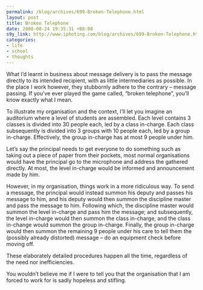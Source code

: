 ```yaml
--- 
permalink: /blog/archives/699-Broken-Telephone.html
layout: post
title: Broken Telephone
date: 2008-08-24 19:35:31 +08:00
s9y_link: http://www.iphoting.com/blog/archives/699-Broken-Telephone.html
categories: 
- life
- school
- thoughts
---
```

<p class="whiteline"><p>What I&#8217;d learnt in business about message delivery is to pass the message directly to its intended recipient, with as little intermediaries as possible. In the place I work however, they stubbornly adhere to the contrary – message passing. If you&#8217;ve ever played the game called, &#8220;broken telephone&#8221;, you&#8217;ll know exactly what I mean.</p>
</p><p class="whiteline"><p>To illustrate my organisation and the context, I&#8217;ll let you imagine an auditorium where a level of students are assembled. Each level contains 3 classes is divided into 30 people each, led by a class in-charge. Each class subsequently is divided into 3 groups with 10 people each, led by a group in-charge. Effectively, the group in-charge has at most 9 people under him.</p>
</p><p class="whiteline"><p>Let&#8217;s say the principal needs to get everyone to do something such as taking out a piece of paper from their pockets, most normal organisations would have the principal go to the microphone and address the gathered directly. At most, the level in-charge would be informed and announcement made by him.</p>
</p><p class="whiteline"><p>However, in my organisation, things work in a more ridiculous way. To send a message, the principal would instead summon his deputy and passes his message to him, and his deputy would then summon the discipline master and pass the message to him. Following which, the discipline master would summon the level in-charge and pass him the message; and subsequently, the level in-charge would then summon the class in-charge, and the class in-change would summon the group in-charge. Finally, the group in-charge would then summon the remaining 9 people under his care to tell them the (possibly already distorted) message – do an equipment check before moving off.</p>
</p><p class="whiteline"><p>These elaborately detailed procedures happen all the time, regardless of the need nor inefficiencies.</p>
</p><p class="break"><p>You wouldn&#8217;t believe me if I were to tell you that the organisation that I am forced to work for is sadly hopeless and stifling.</p></p>

